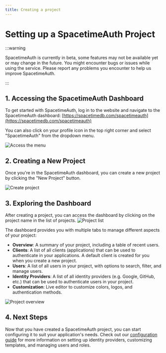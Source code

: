 ```yaml
---
title: Creating a project
---
```


# Setting up a SpacetimeAuth Project

:::warning

SpacetimeAuth is currently in beta, some features may not be available yet or may change in the future. You might encounter bugs or issues while using the service. Please report any problems you encounter to help us improve SpacetimeAuth.

:::

## 1. Accessing the SpacetimeAuth Dashboard

To get started with SpacetimeAuth, log in to the website and navigate to the
SpacetimeAuth dashboard: [https://spacetimedb.com/spacetimeauth](https://spacetimedb.com/spacetimeauth)

You can also click on your profile icon in the top right corner and select
"SpacetimeAuth" from the dropdown menu.

![Access the menu](https://tmp-unreal-engine-tutorial-images.nyc3.digitaloceanspaces.com/spacetimeauth-menu-access.png)

## 2. Creating a New Project

Once you're in the SpacetimeAuth dashboard, you can create a new project by
clicking the "New Project" button.

![Create project](https://tmp-unreal-engine-tutorial-images.nyc3.digitaloceanspaces.com/spacetimeauth-new-project.png)

## 3. Exploring the Dashboard

After creating a project, you can access the dashboard by clicking on the project
name in the list of projects.
![Project list](https://tmp-unreal-engine-tutorial-images.nyc3.digitaloceanspaces.com/spacetimeauth-projects-list.png)

The dashboard provides you with multiple tabs to manage different aspects of
your project:

- **Overview**: A summary of your project, including a table of recent users.
- **Clients**: A list of all clients (applications) that can be used to
  authenticate in your applications.
  A default client is created for you when you create a new project.
- **Users**: A list of all users in your project, with options to search, filter,
  and manage users.
- **Identity Providers**: A list of all identity providers (e.g. Google, GitHub,
  etc.) that can be used to authenticate users in your project.
- **Customization**: Live editor to customize colors, logos, and authentication methods.

![Project overview](https://tmp-unreal-engine-tutorial-images.nyc3.digitaloceanspaces.com/spacetimeauth-project-overview.png)

## 4. Next Steps

Now that you have created a SpacetimeAuth project, you can start configuring it
to suit your application's needs. Check out our [configuration guide](/docs/spacetimeauth/configure-project)
for more information on setting up identity providers, customizing templates,
and managing users and roles.
